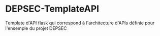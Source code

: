 # DEPSEC-TemplateAPI
Template d'API flask qui correspond à l'architecture d'APIs définie pour l'ensemple du projet DEPSEC
